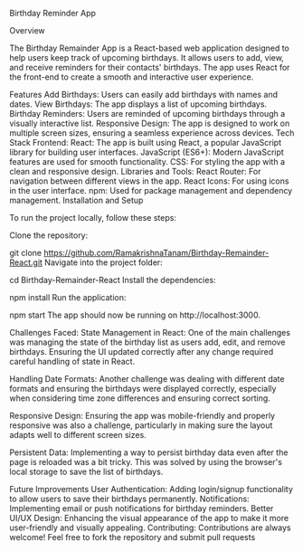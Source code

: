 Birthday Reminder App

Overview

The Birthday Remainder App is a React-based web application designed to help users keep track of upcoming birthdays. It allows users to add, view, and receive reminders for their contacts' birthdays. The app uses React for the front-end to create a smooth and interactive user experience.

Features
Add Birthdays: Users can easily add birthdays with names and dates.
View Birthdays: The app displays a list of upcoming birthdays.
Birthday Reminders: Users are reminded of upcoming birthdays through a visually interactive list.
Responsive Design: The app is designed to work on multiple screen sizes, ensuring a seamless experience across devices.
Tech Stack
Frontend:
React: The app is built using React, a popular JavaScript library for building user interfaces.
JavaScript (ES6+): Modern JavaScript features are used for smooth functionality.
CSS: For styling the app with a clean and responsive design.
Libraries and Tools:
React Router: For navigation between different views in the app.
React Icons: For using icons in the user interface.
npm: Used for package management and dependency management.
Installation and Setup

To run the project locally, follow these steps:

Clone the repository:

git clone https://github.com/RamakrishnaTanam/Birthday-Remainder-React.git
Navigate into the project folder:

cd Birthday-Remainder-React
Install the dependencies:

npm install
Run the application:

npm start
The app should now be running on http://localhost:3000.

Challenges Faced:
State Management in React: One of the main challenges was managing the state of the birthday list as users add, edit, and remove birthdays. Ensuring the UI updated correctly after any change required careful handling of state in React.

Handling Date Formats: Another challenge was dealing with different date formats and ensuring the birthdays were displayed correctly, especially when considering time zone differences and ensuring correct sorting.

Responsive Design: Ensuring the app was mobile-friendly and properly responsive was also a challenge, particularly in making sure the layout adapts well to different screen sizes.

Persistent Data: Implementing a way to persist birthday data even after the page is reloaded was a bit tricky. This was solved by using the browser's local storage to save the list of birthdays.

Future Improvements
User Authentication: Adding login/signup functionality to allow users to save their birthdays permanently.
Notifications: Implementing email or push notifications for birthday reminders.
Better UI/UX Design: Enhancing the visual appearance of the app to make it more user-friendly and visually appealing.
Contributing:
Contributions are always welcome! Feel free to fork the repository and submit pull requests
